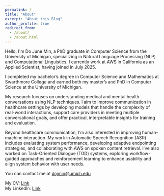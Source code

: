 ```yaml
---
permalink: /
title: "About"
excerpt: "About this Blog"
author_profile: true
redirect_from: 
  - /about/
  - /about.html
---
```



Hello, I'm Do June Min, a PhD graduate in Computer Science from the University of Michigan, specializing in Natural Language Processing (NLP) and Computational Linguistics. I currently work at AWS in California as an Applied Scientist, having joined in July 2025.

I completed my bachelor’s degree in Computer Science and Mathematics at Swarthmore College and earned both my master’s and PhD in Computer Science at the University of Michigan.

My research focuses on understanding medical and mental health conversations using NLP techniques. I aim to improve communication in healthcare settings by developing models that handle the complexity of real-world interactions, support care providers in meeting multiple conversational goals, and offer practical, interpretable insights for training and evaluation.

Beyond healthcare communication, I’m also interested in improving human-machine interaction. My work in Automatic Speech Recognition (ASR) includes evaluating system performance, developing adaptive endpointing strategies, and collaborating with AWS on spoken content retrieval. I’ve also worked on Task-Oriented Dialogue (TOD) systems, exploring workflow-guided approaches and reinforcement learning to enhance usability and align system behavior with user needs.

You can contact me at [dojmin@umich.edu](dojmin@umich.edu)

My CV: [Link](https://mindojune.github.io/files/cv.pdf)
\
My LinkedIn: [Link](https://www.linkedin.com/in/do-june-min-a11033190/)
